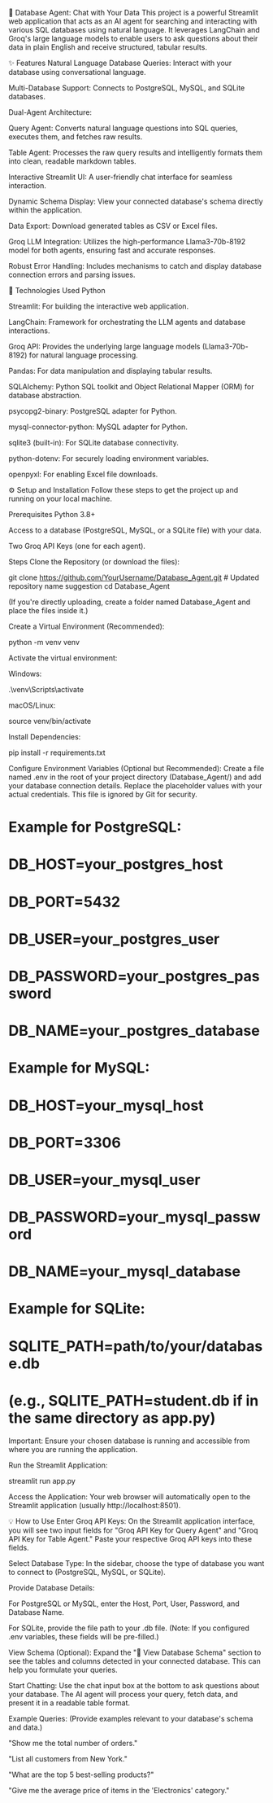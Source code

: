 🤖 Database Agent: Chat with Your Data
This project is a powerful Streamlit web application that acts as an AI agent for searching and interacting with various SQL databases using natural language. It leverages LangChain and Groq's large language models to enable users to ask questions about their data in plain English and receive structured, tabular results.

✨ Features
Natural Language Database Queries: Interact with your database using conversational language.

Multi-Database Support: Connects to PostgreSQL, MySQL, and SQLite databases.

Dual-Agent Architecture:

Query Agent: Converts natural language questions into SQL queries, executes them, and fetches raw results.

Table Agent: Processes the raw query results and intelligently formats them into clean, readable markdown tables.

Interactive Streamlit UI: A user-friendly chat interface for seamless interaction.

Dynamic Schema Display: View your connected database's schema directly within the application.

Data Export: Download generated tables as CSV or Excel files.

Groq LLM Integration: Utilizes the high-performance Llama3-70b-8192 model for both agents, ensuring fast and accurate responses.

Robust Error Handling: Includes mechanisms to catch and display database connection errors and parsing issues.

🚀 Technologies Used
Python

Streamlit: For building the interactive web application.

LangChain: Framework for orchestrating the LLM agents and database interactions.

Groq API: Provides the underlying large language models (Llama3-70b-8192) for natural language processing.

Pandas: For data manipulation and displaying tabular results.

SQLAlchemy: Python SQL toolkit and Object Relational Mapper (ORM) for database abstraction.

psycopg2-binary: PostgreSQL adapter for Python.

mysql-connector-python: MySQL adapter for Python.

sqlite3 (built-in): For SQLite database connectivity.

python-dotenv: For securely loading environment variables.

openpyxl: For enabling Excel file downloads.

⚙️ Setup and Installation
Follow these steps to get the project up and running on your local machine.

Prerequisites
Python 3.8+

Access to a database (PostgreSQL, MySQL, or a SQLite file) with your data.

Two Groq API Keys (one for each agent).

Steps
Clone the Repository (or download the files):

git clone https://github.com/YourUsername/Database_Agent.git # Updated repository name suggestion
cd Database_Agent

(If you're directly uploading, create a folder named Database_Agent and place the files inside it.)

Create a Virtual Environment (Recommended):

python -m venv venv

Activate the virtual environment:

Windows:

.\venv\Scripts\activate

macOS/Linux:

source venv/bin/activate

Install Dependencies:

pip install -r requirements.txt

Configure Environment Variables (Optional but Recommended):
Create a file named .env in the root of your project directory (Database_Agent/) and add your database connection details. Replace the placeholder values with your actual credentials. This file is ignored by Git for security.

# Example for PostgreSQL:
# DB_HOST=your_postgres_host
# DB_PORT=5432
# DB_USER=your_postgres_user
# DB_PASSWORD=your_postgres_password
# DB_NAME=your_postgres_database

# Example for MySQL:
# DB_HOST=your_mysql_host
# DB_PORT=3306
# DB_USER=your_mysql_user
# DB_PASSWORD=your_mysql_password
# DB_NAME=your_mysql_database

# Example for SQLite:
# SQLITE_PATH=path/to/your/database.db
# (e.g., SQLITE_PATH=student.db if in the same directory as app.py)

Important: Ensure your chosen database is running and accessible from where you are running the application.

Run the Streamlit Application:

streamlit run app.py

Access the Application:
Your web browser will automatically open to the Streamlit application (usually http://localhost:8501).

💡 How to Use
Enter Groq API Keys: On the Streamlit application interface, you will see two input fields for "Groq API Key for Query Agent" and "Groq API Key for Table Agent." Paste your respective Groq API keys into these fields.

Select Database Type: In the sidebar, choose the type of database you want to connect to (PostgreSQL, MySQL, or SQLite).

Provide Database Details:

For PostgreSQL or MySQL, enter the Host, Port, User, Password, and Database Name.

For SQLite, provide the file path to your .db file.
(Note: If you configured .env variables, these fields will be pre-filled.)

View Schema (Optional): Expand the "📘 View Database Schema" section to see the tables and columns detected in your connected database. This can help you formulate your queries.

Start Chatting: Use the chat input box at the bottom to ask questions about your database. The AI agent will process your query, fetch data, and present it in a readable table format.

Example Queries:
(Provide examples relevant to your database's schema and data.)

"Show me the total number of orders."

"List all customers from New York."

"What are the top 5 best-selling products?"

"Give me the average price of items in the 'Electronics' category."
